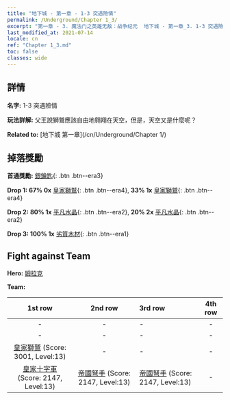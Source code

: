 ```yaml
---
title: "地下城 - 第一章 - 1-3 突遇險情"
permalink: /Underground/Chapter 1_3/
excerpt: "第一章 - 3. 魔法门之英雄无敌：战争纪元  地下城 - 第一章_3. 1-3 突遇險情"
last_modified_at: 2021-07-14
locale: cn
ref: "Chapter 1_3.md"
toc: false
classes: wide
---
```


## 詳情

 **名字:** 1-3 突遇險情

 **玩法詳解:**       父王說獅鷲應該自由地翱翔在天空，但是，天空又是什麼呢？

 **Related to:** [地下城 第一章](/cn/Underground/Chapter 1/)

## 掉落獎勵

 **首通獎勵:** [銀鑰匙](/cn/Items/con_693/){: .btn .btn--era3}

 **Drop 1:** **67% 0x** [皇家獅鷲](/cn/Items/unt_192/){: .btn .btn--era4}, **33% 1x** [皇家獅鷲](/cn/Items/unt_192/){: .btn .btn--era4}

 **Drop 2:** **80% 1x** [平凡水晶](/cn/Items/mat_11/){: .btn .btn--era2}, **20% 2x** [平凡水晶](/cn/Items/mat_11/){: .btn .btn--era2}

 **Drop 3:** **100% 1x** [劣質木材](/cn/Items/mat_1/){: .btn .btn--era1}


## Fight against Team
 **Hero:** [姆拉克](/cn/heroes/Mullich/)

 **Team:**


  | 1st row | 2nd row | 3rd row | 4th row |
  |:----:|:----:|:----|:----:|
  | - | - | - | - |
  | - | - | - | - |
  | [皇家獅鷲](/cn/units/Griffin/) (Score: 3001, Level:13)  | - | - | - |
  | [皇家十字軍](/cn/units/Swordsman/) (Score: 2147, Level:13)  | [帝國弩手](/cn/units/Marksman/) (Score: 2147, Level:13)  | [帝國弩手](/cn/units/Marksman/) (Score: 2147, Level:13)  | - |


